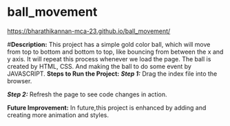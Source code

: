 # ball_movement

https://bharathikannan-mca-23.github.io/ball_movement/

#**Description:**
   This project has a simple gold color ball, which will move from top to bottom and bottom to top, like bouncing from between the x and y axis. It will repeat this process whenever we load the page. The ball is created by HTML, CSS. And making the ball to do some event by JAVASCRIPT.
  **Steps to Run the Project:**
***Step 1:*** Drag the index file into the browser.

***Step 2:*** Refresh the page to see code changes in action.

**Future Improvement:**
In future,this project is enhanced by adding and creating more animation and styles.
